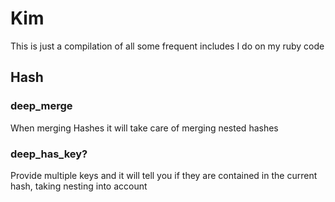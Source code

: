 Kim
===

This is just a compilation of all some frequent includes I do on my ruby code

Hash
----

### deep_merge

When merging Hashes it will take care of merging nested hashes 

### deep_has_key?

Provide multiple keys and it will tell you if they are contained in the current hash, taking nesting into account
